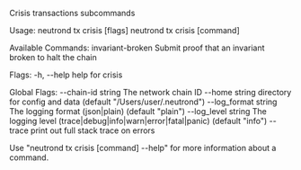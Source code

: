 Crisis transactions subcommands

Usage:
  neutrond tx crisis [flags]
  neutrond tx crisis [command]

Available Commands:
  invariant-broken Submit proof that an invariant broken to halt the chain

Flags:
  -h, --help   help for crisis

Global Flags:
      --chain-id string     The network chain ID
      --home string         directory for config and data (default "/Users/user/.neutrond")
      --log_format string   The logging format (json|plain) (default "plain")
      --log_level string    The logging level (trace|debug|info|warn|error|fatal|panic) (default "info")
      --trace               print out full stack trace on errors

Use "neutrond tx crisis [command] --help" for more information about a command.

